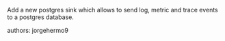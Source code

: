 Add a new postgres sink which allows to send log, metric and trace events to a postgres database.

authors: jorgehermo9
